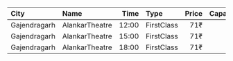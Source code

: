 | City         | Name           |  Time | Type       | Price | Capacity | Booked |
| :----------- | :------------- | ----: | :--------- | ----: | -------: | -----: |
| Gajendragarh | AlankarTheatre | 12:00 | FirstClass |   71₹ |      407 |    307 |
| Gajendragarh | AlankarTheatre | 15:00 | FirstClass |   71₹ |      407 |    307 |
| Gajendragarh | AlankarTheatre | 18:00 | FirstClass |   71₹ |      407 |    307 |